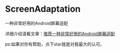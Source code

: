 # ScreenAdaptation
一种非常好用的Android屏幕适配

详细介绍请看文章：[推荐一种非常好用的Android屏幕适配](https://www.jianshu.com/p/1302ad5a4b04)

ps:如果对你有帮助，点下star就是对我最大的认可。
